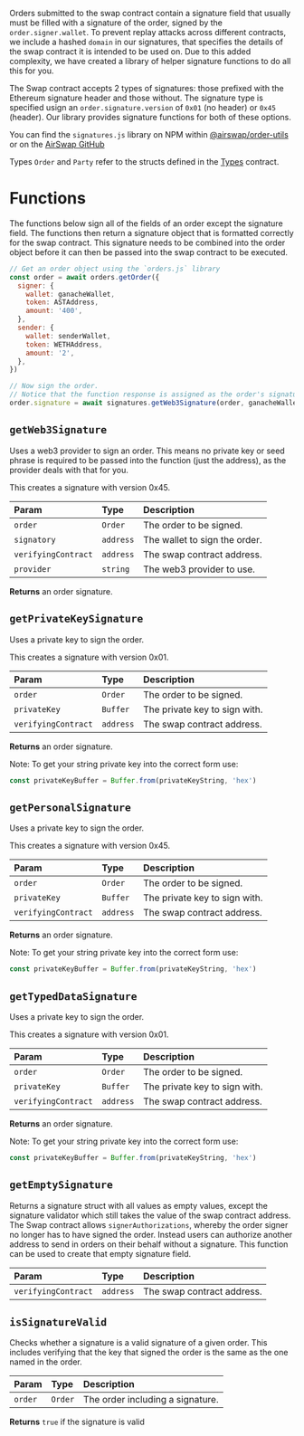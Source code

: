Orders submitted to the swap contract contain a signature field that usually must be filled with a signature of the order, signed by the `order.signer.wallet`. To prevent replay attacks across different contracts, we include a hashed `domain` in our signatures, that specifies the details of the swap contract it is intended to be used on. Due to this added complexity, we have created a library of helper signature functions to do all this for you.

The Swap contract accepts 2 types of signatures: those prefixed with the Ethereum signature header and those without. The signature type is specified usign an `order.signature.version` of `0x01` (no header) or `0x45` (header). Our library provides signature functions for both of these options.

You can find the `signatures.js` library on NPM within [@airswap/order-utils](https://www.npmjs.com/package/@airswap/order-utils) or on the [AirSwap GitHub](https://github.com/airswap/airswap-protocols/blob/master/utils/order-utils/src/signatures.js)

Types `Order` and `Party` refer to the structs defined in the [Types](https://docs.airswap.io/contracts/types) contract.

# Functions

The functions below sign all of the fields of an order except the signature field. The functions then return a signature object that is formatted correctly for the swap contract. This signature needs to be combined into the order object before it can then be passed into the swap contract to be executed.

```javascript
// Get an order object using the `orders.js` library
const order = await orders.getOrder({
  signer: {
    wallet: ganacheWallet,
    token: ASTAddress,
    amount: '400',
  },
  sender: {
    wallet: senderWallet,
    token: WETHAddress,
    amount: '2',
  },
})

// Now sign the order.
// Notice that the function response is assigned as the order's signature
order.signature = await signatures.getWeb3Signature(order, ganacheWallet, swapContractAddress, 'http://127.0.0.1:8545')
```

## `getWeb3Signature`

Uses a web3 provider to sign an order. This means no private key or seed phrase is required to be passed into the function (just the address), as the provider deals with that for you.

This creates a signature with version 0x45.

| Param               | Type      | Description                   |
| :------------------ | :-------- | :---------------------------- |
| `order`             | `Order`   | The order to be signed.       |
| `signatory`         | `address` | The wallet to sign the order. |
| `verifyingContract` | `address` | The swap contract address.    |
| `provider`          | `string`  | The web3 provider to use.     |

**Returns** an order signature.

## `getPrivateKeySignature`

Uses a private key to sign the order.

This creates a signature with version 0x01.

| Param               | Type      | Description                   |
| :------------------ | :-------- | :---------------------------- |
| `order`             | `Order`   | The order to be signed.       |
| `privateKey`        | `Buffer`  | The private key to sign with. |
| `verifyingContract` | `address` | The swap contract address.    |

**Returns** an order signature.

Note: To get your string private key into the correct form use:

```javascript
const privateKeyBuffer = Buffer.from(privateKeyString, 'hex')
```

## `getPersonalSignature`

Uses a private key to sign the order.

This creates a signature with version 0x45.

| Param               | Type      | Description                   |
| :------------------ | :-------- | :---------------------------- |
| `order`             | `Order`   | The order to be signed.       |
| `privateKey`        | `Buffer`  | The private key to sign with. |
| `verifyingContract` | `address` | The swap contract address.    |

**Returns** an order signature.

Note: To get your string private key into the correct form use:

```javascript
const privateKeyBuffer = Buffer.from(privateKeyString, 'hex')
```

## `getTypedDataSignature`

Uses a private key to sign the order.

This creates a signature with version 0x01.

| Param               | Type      | Description                   |
| :------------------ | :-------- | :---------------------------- |
| `order`             | `Order`   | The order to be signed.       |
| `privateKey`        | `Buffer`  | The private key to sign with. |
| `verifyingContract` | `address` | The swap contract address.    |

**Returns** an order signature.

Note: To get your string private key into the correct form use:

```javascript
const privateKeyBuffer = Buffer.from(privateKeyString, 'hex')
```

## `getEmptySignature`

Returns a signature struct with all values as empty values, except the signature validator which still takes the value of the swap contract address. The Swap contract allows `signerAuthorizations`, whereby the order signer no longer has to have signed the order. Instead users can authorize another address to send in orders on their behalf without a signature. This function can be used to create that empty signature field.

| Param               | Type      | Description                |
| :------------------ | :-------- | :------------------------- |
| `verifyingContract` | `address` | The swap contract address. |

## `isSignatureValid`

Checks whether a signature is a valid signature of a given order. This includes verifying that the key that signed the order is the same as the one named in the order.

| Param   | Type    | Description                      |
| :------ | :------ | :------------------------------- |
| `order` | `Order` | The order including a signature. |

**Returns** `true` if the signature is valid

